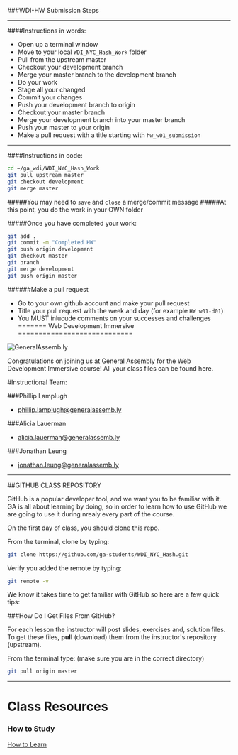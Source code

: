 ###WDI-HW Submission Steps

---

####Instructions in words:
- Open up a terminal window
- Move to your local `WDI_NYC_Hash_Work` folder
- Pull from the upstream master
- Checkout your development branch
- Merge your master branch to the development branch
- Do your work
- Stage all your changed
- Commit your changes
- Push your development branch to origin
- Checkout your master branch
- Merge your development branch into your master branch
- Push your master to your origin
- Make a pull request with a title starting with `hw_w01_submission`

---

####Instructions in code:
```bash
cd ~/ga_wdi/WDI_NYC_Hash_Work
git pull upstream master
git checkout development
git merge master
```

#####You may need to `save` and `close` a merge/commit message
#####At this point, you do the work in your OWN folder

#####Once you have completed your work:
```bash
git add .
git commit -m "Completed HW"
git push origin development
git checkout master
git branch
git merge development
git push origin master
```

######Make a pull request
- Go to your own github account and make your pull request
- Title your pull request with the week and day (for example `HW w01-d01`)
- You MUST inlucude comments on your successes and challenges
=======
Web Development Immersive
============================

![](https://github.com/generalassembly/ga-ruby-on-rails-for-devs/raw/master/images/ga.png "GeneralAssemb.ly")

Congratulations on joining us at General Assembly for the Web Development Immersive course! All your class files can be found here.



#Instructional Team:



###Phillip Lamplugh
* <phillip.lamplugh@generalassemb.ly>


###Alicia Lauerman
* <alicia.lauerman@generalassemb.ly>


###Jonathan Leung
* <jonathan.leung@generalassemb.ly>


---

##GITHUB CLASS REPOSITORY

GitHub is a popular developer tool, and we want you to be familiar with it. GA is all about learning by doing, so in order to learn how to use GitHub we are going to use it during nrealy every part of the course.

On the first day of class, you should clone this repo.

From the terminal, clone by typing:

```bash
git clone https://github.com/ga-students/WDI_NYC_Hash.git
```

Verify you added the remote by typing:

```bash
git remote -v
```

We know it takes time to get familiar with GitHub so here are a few quick tips:

###How Do I Get Files From GitHub?

For each lesson the instructor will post slides, exercises and, solution files. To get these files, __pull__ (download) them from the instructor's repository (upstream).

From the terminal type:
(make sure you are in the correct directory)

```bash
git pull origin master
```

---

# Class Resources

### How to Study
[How to Learn](http://www.scotthyoung.com/blog/Programs/HolisticLearningEBook.pdf)
